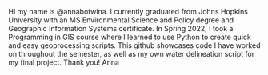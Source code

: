 Hi my name is @annabotwina. 
I currently graduated from Johns Hopkins University with an MS Environmental Science and Policy degree and Geographic Information Systems certificate.
In Spring 2022, I took a Programming in GIS course where I learned to use Python to create quick and easy geoprocessing scripts.
This github showcases code I have worked on throughout the semester, as well as my own water delineation script for my final project.
Thank you!
Anna
